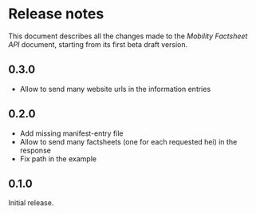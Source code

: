 Release notes
=============

This document describes all the changes made to the *Mobility Factsheet API* document,
starting from its first beta draft version.


0.3.0
-----

* Allow to send many website urls in the information entries


0.2.0
-----

* Add missing manifest-entry file
* Allow to send many factsheets (one for each requested hei) in the response
* Fix path in the example


0.1.0
-----

Initial release.

